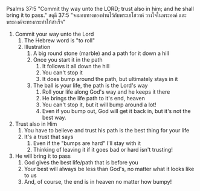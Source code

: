 Psalms 37:5 "Commit thy way unto the LORD; trust also in him; and he shall bring it to pass."
สดุดี 37:5 "จงมอบทางของท่านไว้กับพระเยโฮวาห์ วางใจในพระองค์ และพระองค์จะทรงกระทำให้สำเร็จ"

1. Commit your way unto the Lord
    1. The Hebrew word is "to roll"
    2. Illustration
        1. A big round stone (marble) and a path for it down a hill
        2. Once you start it in the path
            1. It follows it all down the hill
            2. You can't stop it
            3. It does bump around the path, but ultimately stays in it
        3. The ball is your life, the path is the Lord's way
            1. Roll your life along God's way and he keeps it there
            2. He brings the life path to it's end, heaven
            3. You can't stop it, but it will bump around a lot! 
            4. Even if you bump out, God will get it back in, but it's not the best way.
2. Trust also in Him
    1. You have to believe and trust his path is the best thing for your life
    2. It's a trust that says
        1. Even if the "bumps are hard" I'll stay with it
        2. Thinking of leaving it if it goes bad or hard isn't trusting!
3. He will bring it to pass
    1. God gives the best life/path that is before you
    2. Your best will always be less than God's, no matter what it looks like to us
    3. And, of course, the end is in heaven no matter how bumpy!